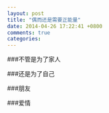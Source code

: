```yaml
---
layout: post
title: "偶而还是需要正能量"
date: 2014-04-26 17:22:41 +0800
comments: true
categories: 
---
```

###不管是为了家人  

###还是为了自己  

###朋友  

###爱情

